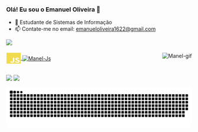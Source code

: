 ### Olá! Eu sou o Emanuel Oliveira 👋

- 🌱 Estudante de Sistemas de Informação
- 📫 Contate-me no email: emanueloliveira1622@gmail.com

 <div>
  <a href="https://github.com/ManelOliveira">
  <img height="180em" src="https://github-readme-stats.vercel.app/api?username=ManelOliveira&show_icons=true&theme=midnight-purple&include_all_commits=true&count_private=true"/>
</div>
<div style="display: inline_block"><br>
  <img align="center" alt="Manel-Js" height="30" width="40" src="https://raw.githubusercontent.com/devicons/devicon/master/icons/javascript/javascript-plain.svg">
  <img align="center" alt="Manel-Js" height="30" width="40" src="https://cdn.jsdelivr.net/gh/devicons/devicon/icons/php/php-original.svg">
  <img align="right" alt="Manel-gif" src="https://media.discordapp.net/attachments/869927751329669121/873267447577329674/picasion.com_ea8dd1e959594274d49cc32277b8bc7a.gif">
</div>

##

<div>

  <a href="https://instagram.com/emanuel_oliveira099" target="_blank"><img src="https://img.shields.io/badge/-Instagram-%23E4405F?style=for-the-badge&logo=instagram&logoColor=white" target="_blank"></a>
  <a href = "mailto:emanueloliveira1622@gmail.com"><img src="https://img.shields.io/badge/Gmail-D14836?style=for-the-badge&logo=gmail&logoColor=white" target="_blank"></a>

</div>

![Snake animation](https://github.com/ManelOliveira/ManelOliveira/blob/output/github-contribution-grid-snake.svg)
